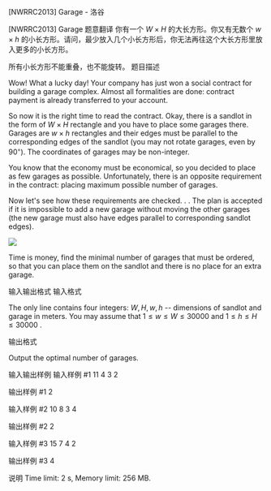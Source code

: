 



[NWRRC2013] Garage - 洛谷














[NWRRC2013] Garage
题意翻译
你有一个 $W \times H$ 的大长方形。你又有无数个 $w \times h$ 的小长方形。请问，最少放入几个小长方形后，你无法再往这个大长方形里放入更多的小长方形。

所有小长方形不能重叠，也不能旋转。
题目描述


Wow! What a lucky day! Your company has just won a social contract for building a garage complex. Almost all formalities are done: contract payment is already transferred to your account.

So now it is the right time to read the contract. Okay, there is a sandlot in the form of $W \times H$ rectangle and you have to place some garages there. Garages are $w \times h$ rectangles and their edges must be parallel to the corresponding edges of the sandlot (you may not rotate garages, even by $90^{◦}).$ The coordinates of garages may be non-integer.

You know that the economy must be economical, so you decided to place as few garages as possible. Unfortunately, there is an opposite requirement in the contract: placing maximum possible number of garages.

Now let's see how these requirements are checked. . . The plan is accepted if it is impossible to add a new garage without moving the other garages (the new garage must also have edges parallel to corresponding sandlot edges).

![](https://www.acmicpc.net/upload/images2/garage.png)

Time is money, find the minimal number of garages that must be ordered, so that you can place them on the sandlot and there is no place for an extra garage.


输入输出格式
输入格式



The only line contains four integers: $W , H , w , h$ -- dimensions of sandlot and garage in meters. You may assume that $1 \le w \le W \le 30 000$ and $1 \le h \le H \le 30 000$ .


输出格式



Output the optimal number of garages.


输入输出样例
输入样例 #1
11 4 3 2

输出样例 #1
2

输入样例 #2
10 8 3 4

输出样例 #2
2

输入样例 #3
15 7 4 2

输出样例 #3
4

说明
Time limit: 2 s, Memory limit: 256 MB. 








